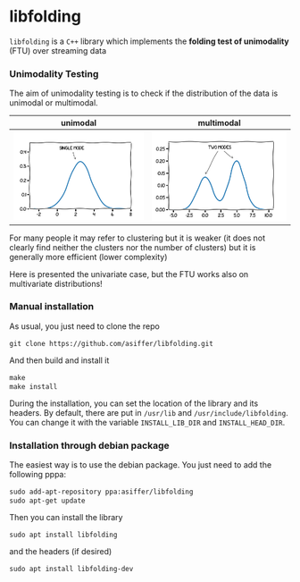 # libfolding

`libfolding` is a `C++` library which implements the **folding test of unimodality** (FTU) over streaming data

### Unimodality Testing

The aim of unimodality testing is to check if the distribution of the data is unimodal or multimodal.


| unimodal | multimodal |
| --- | --- |
|![unimodal](https://github.com/asiffer/libfolding/blob/master/img/1mode.png) | ![unimodal](https://github.com/asiffer/libfolding/blob/master/img/2modes.png) |


For many people it may refer to clustering but it is weaker (it does not clearly find neither the clusters 
nor the number of clusters) but it is generally more efficient (lower complexity)

Here is presented the univariate case, but the FTU works also on multivariate distributions!

### Manual installation

As usual, you just need to clone the repo
```commandline
git clone https://github.com/asiffer/libfolding.git
```
And then build and install it
```commandline
make
make install
```
During the installation, you can set the location of the library and its headers.
By default, there are put in `/usr/lib` and `/usr/include/libfolding`. You can change it with the variable `INSTALL_LIB_DIR` and
`INSTALL_HEAD_DIR`.

### Installation through debian package

The easiest way is to use the debian package. You just need to add the following pppa:
```commandline
sudo add-apt-repository ppa:asiffer/libfolding
sudo apt-get update
```
Then you can install the library
```commandline
sudo apt install libfolding
```
and the headers (if desired)
```commandline
sudo apt install libfolding-dev
```


